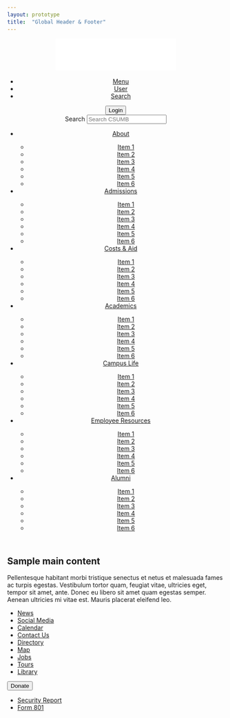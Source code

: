 ```yaml
---
layout: prototype
title:  "Global Header & Footer"
---
```

<div class="header-image"></div>
<header id="header">
  <div class="limiter">
    <a class="logo" href="/index.html" title="CSUMB Home Page"><img src="../images/logos/csumb-logo-white.png" alt="CSUMB Logo" title="Cal State Monteray Bay"/></a>
    <ul class="toggles">
      <li><a id="pull-nav" href="#" class="menu"><span>Menu</span></a></li>
      <li><a id="pull-user" href="#" class="user"><span>User</span></a></li>
      <li><a id="pull-search" href="#" class="search"><span>Search</span></a></li>
    </ul>
    <div class="actions">
      <div class="user-login">
        <button class="btn-negative btn-small">Login</button>
      </div>
      <div class="block-search">
        <div class="form-item-search-block-form">
          <label class="element-invisible">Search </label>
          <input placeholder="Search CSUMB" type="text" name="search_block_form" class="form-text">
        </div>
      </div>
    </div>
  </div>
  <div class="navigation">
    <div class="limiter">
      <nav id="cbp-hrmenu" class="cbp-hrmenu dl-menuwrapper">
        <ul class="main-menu dl-menu">
          <li class="menu-item item-1"><a href="#" title="Item 1">About</a>
            <div class="cbp-hrsub dl-submenu">
              <div class="cbp-hrsub-inner">
                <div>
                  <ul>
                    <li><a href="#">Item 1</a></li>
                    <li><a href="#">Item 2</a></li>
                    <li><a href="#">Item 3</a></li>
                    <li><a href="#">Item 4</a></li>
                    <li><a href="#">Item 5</a></li>
                    <li><a href="#">Item 6</a></li>
                  </ul>
                </div>
              </div>
            </div>
          </li>
          <li class="menu-item item-2"><a href="#" title="Item 2">Admissions</a>
            <div class="cbp-hrsub dl-submenu">
              <div class="cbp-hrsub-inner">
                <div>
                  <ul>
                    <li><a href="#">Item 1</a></li>
                    <li><a href="#">Item 2</a></li>
                    <li><a href="#">Item 3</a></li>
                    <li><a href="#">Item 4</a></li>
                    <li><a href="#">Item 5</a></li>
                    <li><a href="#">Item 6</a></li>
                  </ul>
                </div>
              </div>
            </div>
          </li>
          <li class="menu-item item-3"><a href="#" title="Item 3">Costs &amp; Aid </a>
            <div class="cbp-hrsub dl-submenu">
              <div class="cbp-hrsub-inner">
                <div>
                  <ul>
                    <li><a href="#">Item 1</a></li>
                    <li><a href="#">Item 2</a></li>
                    <li><a href="#">Item 3</a></li>
                    <li><a href="#">Item 4</a></li>
                    <li><a href="#">Item 5</a></li>
                    <li><a href="#">Item 6</a></li>
                  </ul>
                </div>
              </div>
            </div>
          </li>
          <li class="menu-item item-4"><a href="#" title="Item 4">Academics</a>
            <div class="cbp-hrsub dl-submenu">
              <div class="cbp-hrsub-inner">
                <div>
                  <ul>
                    <li><a href="#">Item 1</a></li>
                    <li><a href="#">Item 2</a></li>
                    <li><a href="#">Item 3</a></li>
                    <li><a href="#">Item 4</a></li>
                    <li><a href="#">Item 5</a></li>
                    <li><a href="#">Item 6</a></li>
                  </ul>
                </div>
              </div>
            </div>
          </li>
          <li class="menu-item item-5"><a href="#" title="Item 5">Campus Life</a>
            <div class="cbp-hrsub dl-submenu">
              <div class="cbp-hrsub-inner">
                <div>
                  <ul>
                    <li><a href="#">Item 1</a></li>
                    <li><a href="#">Item 2</a></li>
                    <li><a href="#">Item 3</a></li>
                    <li><a href="#">Item 4</a></li>
                    <li><a href="#">Item 5</a></li>
                    <li><a href="#">Item 6</a></li>
                  </ul>
                </div>
              </div>
            </div>
          </li>
          <li class="menu-item item-6"><a href="#" title="Item 6">Employee Resources</a>
            <div class="cbp-hrsub dl-submenu">
              <div class="cbp-hrsub-inner">
                <div>
                  <ul>
                    <li><a href="#">Item 1</a></li>
                    <li><a href="#">Item 2</a></li>
                    <li><a href="#">Item 3</a></li>
                    <li><a href="#">Item 4</a></li>
                    <li><a href="#">Item 5</a></li>
                    <li><a href="#">Item 6</a></li>
                  </ul>
                </div>
              </div>
            </div>
          </li>
          <li class="menu-item item-7"><a href="#" title="Item 7" >Alumni</a>
            <div class="cbp-hrsub dl-submenu">
              <div class="cbp-hrsub-inner">
                <div>
                  <ul>
                    <li><a href="#">Item 1</a></li>
                    <li><a href="#">Item 2</a></li>
                    <li><a href="#">Item 3</a></li>
                    <li><a href="#">Item 4</a></li>
                    <li><a href="#">Item 5</a></li>
                    <li><a href="#">Item 6</a></li>
                  </ul>
                </div>
              </div>
            </div>
          </li>
        </ul>
      </div>
    </nav>      
  </div>
</header>


<div id="main">
  <div class="limiter">
    <div class="main-container">
    <h2>Sample main content</h2>
      <p>Pellentesque habitant morbi tristique senectus et netus et malesuada fames ac turpis egestas. Vestibulum tortor quam, feugiat vitae, ultricies eget, tempor sit amet, ante. Donec eu libero sit amet quam egestas semper. Aenean ultricies mi vitae est. Mauris placerat eleifend leo.</p>
    </div>
  </div>
</div>

<footer id="footer">
  <div class="limiter">
    <ul class="menu">
      <li class="item1"><a href="#" title="News">News</a></li>
      <li class="item2"><a href="#" title="Social Media">Social Media</a></li>
      <li class="item3"><a href="#" title="Calendar">Calendar</a></li>
      <li class="item4"><a href="#" title="Contact Us">Contact Us</a></li>
      <li class="item5"><a href="#" title="Directory">Directory</a></li>
      <li class="item6"><a href="#" title="Map">Map</a></li>
      <li class="item7"><a href="#" title="Jobs">Jobs</a></li>
      <li class="item8"><a href="#" title="Tours">Tours</a></li>
      <li class="item9"><a href="#" title="Library">Library</a></li>
    </ul>
    <div class="donate">
      <button class="btn-primary btn-large">Donate</button>
      <ul class="links">
        <li><a href="#" title="Security Report">Security Report</a></li>
        <li><a href="#" title="Form 801">Form 801</a></li>
      </ul>
    </div>
  </div>
</footer>